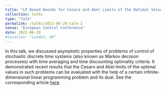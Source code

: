 ```yaml
---
title: "LP Based Bounds for Cesaro and Abel Limits of the Optimal Values in Non-Ergodic Stochastic Systems"
collection: talks
type: "Talk"
permalink: /talks/2021-06-29-talk-2
venue: "European Control Conference"
date: 2021-06-29
#location: "London, UK"
---
```


In this talk, we discussed asymptotic properties of problems of control of stochastic discrete time systems (also known as Markov decision processes) with time averaging and time discounting optimality criteria. It demonstrated recent results that the Cesaro and Abel limits of the optimal values in such problems can be evaluated with the help of a certain infinite-dimensional linear programming problem and its dual. See the corresponding article [here](https://arxiv.org/pdf/2010.15375).